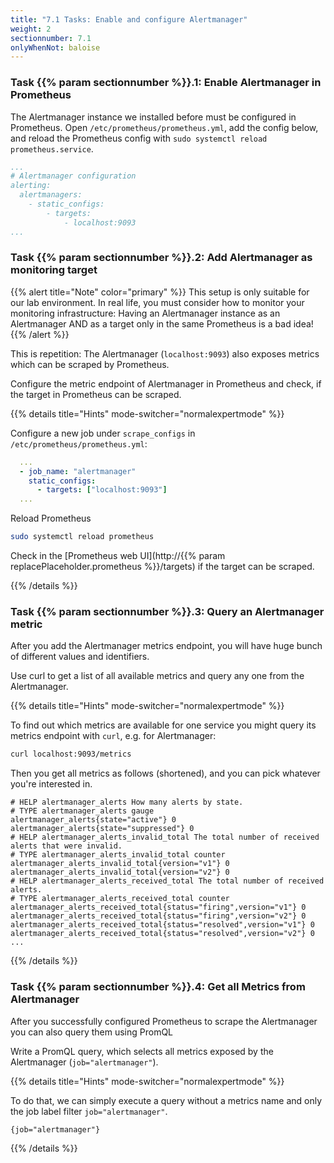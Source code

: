 ```yaml
---
title: "7.1 Tasks: Enable and configure Alertmanager"
weight: 2
sectionnumber: 7.1
onlyWhenNot: baloise
---
```


### Task {{% param sectionnumber %}}.1: Enable Alertmanager in Prometheus

The Alertmanager instance we installed before must be configured in Prometheus. Open `/etc/prometheus/prometheus.yml`, add the config below, and reload the Prometheus config with `sudo systemctl reload prometheus.service`.

```yaml
...
# Alertmanager configuration
alerting:
  alertmanagers:
    - static_configs:
        - targets:
            - localhost:9093
...
```

### Task {{% param sectionnumber %}}.2: Add Alertmanager as monitoring target

{{% alert title="Note" color="primary" %}}
This setup is only suitable for our lab environment. In real life, you must consider how to monitor your monitoring infrastructure:
Having an Alertmanager instance as an Alertmanager AND as a target only in the same Prometheus is a bad idea!
{{% /alert %}}

This is repetition: The Alertmanager (`localhost:9093`) also exposes metrics which can be scraped by Prometheus.

Configure the metric endpoint of Alertmanager in Prometheus and check, if the target in Prometheus can be scraped.

{{% details title="Hints" mode-switcher="normalexpertmode" %}}

Configure a new job under `scrape_configs` in `/etc/prometheus/prometheus.yml`:
```yaml
  ...
  - job_name: "alertmanager"
    static_configs:
      - targets: ["localhost:9093"]
  ...
```

Reload Prometheus
```bash
sudo systemctl reload prometheus
```

Check in the [Prometheus web UI](http://{{% param replacePlaceholder.prometheus %}}/targets) if the target can be scraped.

{{% /details %}}

### Task {{% param sectionnumber %}}.3: Query an Alertmanager metric

After you add the Alertmanager metrics endpoint, you will have huge bunch of different values and identifiers.

Use curl to get a list of all available metrics and query any one from the Alertmanager.

{{% details title="Hints" mode-switcher="normalexpertmode" %}}

To find out which metrics are available for one service you might query its metrics endpoint with `curl`, e.g. for Alertmanager:

```bash
curl localhost:9093/metrics
```

Then you get all metrics as follows (shortened), and you can pick whatever you're interested in.

```promql
# HELP alertmanager_alerts How many alerts by state.
# TYPE alertmanager_alerts gauge
alertmanager_alerts{state="active"} 0
alertmanager_alerts{state="suppressed"} 0
# HELP alertmanager_alerts_invalid_total The total number of received alerts that were invalid.
# TYPE alertmanager_alerts_invalid_total counter
alertmanager_alerts_invalid_total{version="v1"} 0
alertmanager_alerts_invalid_total{version="v2"} 0
# HELP alertmanager_alerts_received_total The total number of received alerts.
# TYPE alertmanager_alerts_received_total counter
alertmanager_alerts_received_total{status="firing",version="v1"} 0
alertmanager_alerts_received_total{status="firing",version="v2"} 0
alertmanager_alerts_received_total{status="resolved",version="v1"} 0
alertmanager_alerts_received_total{status="resolved",version="v2"} 0
...
```

{{% /details %}}

### Task {{% param sectionnumber %}}.4: Get all Metrics from Alertmanager

After you successfully configured Prometheus to scrape the Alertmanager you can also query them using PromQL

Write a PromQL query, which selects all metrics exposed by the Alertmanager (`job="alertmanager"`).

{{% details title="Hints" mode-switcher="normalexpertmode" %}}

To do that, we can simply execute a query without a metrics name and only the job label filter `job="alertmanager"`.

```promql
{job="alertmanager"}
```

{{% /details %}}

